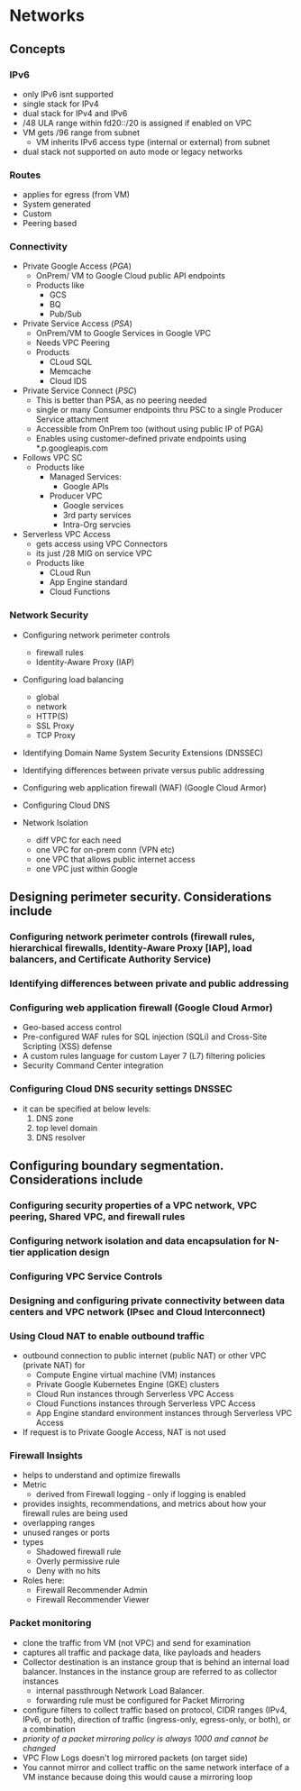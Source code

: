 # Networks  

## Concepts

### IPv6

* only IPv6 isnt supported
* single stack for IPv4
* dual stack for IPv4 and IPv6
* /48 ULA range within fd20::/20 is assigned if enabled on VPC
* VM gets /96 range from subnet
  * VM inherits IPv6 access type (internal or external) from subnet
* dual stack not supported on auto mode or legacy networks

### Routes

* applies for egress (from VM)
* System generated
* Custom
* Peering based

### Connectivity

* Private Google Access (*PGA*)
  * OnPrem/ VM to Google Cloud public API endpoints
  * Products like
    * GCS
    * BQ
    * Pub/Sub
* Private Service Access (*PSA*)
  * OnPrem/VM to Google Services in Google VPC
  * Needs VPC Peering
  * Products
    * CLoud SQL
    * Memcache
    * Cloud IDS
* Private Service Connect (*PSC*)
  * This is better than PSA, as no peering needed
  * single or many Consumer endpoints thru PSC to a single Producer Service attachment
  * Accessible from OnPrem too (without using public IP of PGA)
  * Enables using customer-defined private
endpoints using *.p.googleapis.com
* Follows VPC SC
  * Products like
    * Managed Services:
      * Google APIs
    * Producer VPC
      * Google services
      * 3rd party services
      * Intra-Org servcies
* Serverless VPC Access
  * gets access using VPC Connectors
  * its just /28 MIG on service VPC
  * Products like
    * CLoud Run
    * App Engine standard
    * Cloud Functions

### Network Security

* Configuring network perimeter controls
  * firewall rules
  * Identity-Aware Proxy (IAP)
* Configuring load balancing
  * global
  * network
  * HTTP(S)
  * SSL Proxy
  * TCP Proxy  
* Identifying Domain Name System Security Extensions (DNSSEC)
* Identifying differences between private versus public addressing
* Configuring web application firewall (WAF) (Google Cloud Armor)
* Configuring Cloud DNS

* Network Isolation
  * diff VPC for each need
  * one VPC for on-prem conn (VPN etc)
  * one VPC that allows public internet access
  * one VPC just within Google


## Designing perimeter security. Considerations include

### Configuring network perimeter controls (firewall rules, hierarchical firewalls, Identity-Aware Proxy [IAP], load balancers, and Certificate Authority Service)

### Identifying differences between private and public addressing

### Configuring web application firewall (Google Cloud Armor)

* Geo-based access control 
* Pre-configured WAF rules for SQL injection (SQLi) and Cross-Site Scripting (XSS) defense 
* A custom rules language for custom Layer 7 (L7) filtering policies 
* Security Command Center integration

### Configuring Cloud DNS security settings DNSSEC

* it can be specified at below levels:
  1. DNS zone
  2. top level domain
  3. DNS resolver
  

## Configuring boundary segmentation. Considerations include

### Configuring security properties of a VPC network, VPC peering, Shared VPC, and firewall rules

### Configuring network isolation and data encapsulation for N-tier application design

### Configuring VPC Service Controls

### Designing and configuring private connectivity between data centers and VPC network (IPsec and Cloud Interconnect)

### Using Cloud NAT to enable outbound traffic

* outbound connection to public internet (public NAT) or other VPC (private NAT) for
  * Compute Engine virtual machine (VM) instances
  * Private Google Kubernetes Engine (GKE) clusters
  * Cloud Run instances through Serverless VPC Access
  * Cloud Functions instances through Serverless VPC Access
  * App Engine standard environment instances through Serverless VPC Access
* If request is to Private Google Access, NAT is not used



### Firewall Insights

* helps to understand and optimize firewalls
* Metric
  * derived from Firewall logging - only if logging is enabled
* provides insights, recommendations, and metrics about how your firewall rules are being used
* overlapping ranges
* unused ranges or ports
* types
  * Shadowed firewall rule 
  * Overly permissive rule 
  * Deny with no hits
* Roles here:
  * Firewall Recommender Admin 
  * Firewall Recommender Viewer 



### Packet monitoring

* clone the traffic from VM (not VPC) and send for examination
* captures all traffic and package data, like payloads and headers
* Collector destination is an instance group that is behind an internal load balancer. Instances in the instance group are referred to as collector instances
  * internal passthrough Network Load Balancer.
  * forwarding rule must be configured for Packet Mirroring
* configure filters to collect traffic based on protocol, CIDR ranges (IPv4, IPv6, or both), direction of traffic (ingress-only, egress-only, or both), or a combination
* _priority of a packet mirroring policy is always 1000 and cannot be changed_
* VPC Flow Logs doesn't log mirrored packets (on target side)
* You cannot mirror and collect traffic on the same network interface of a VM instance because doing this would cause a mirroring loop
